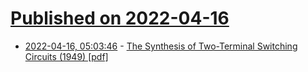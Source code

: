 # [Published on 2022-04-16](index.md)

* [2022-04-16, 05:03:46](https://news.ycombinator.com/item?id=31049641) - [The Synthesis of Two-Terminal Switching Circuits (1949) [pdf]](https://ia802700.us.archive.org/6/items/bstj28-1-59/bstj28-1-59.pdf)

